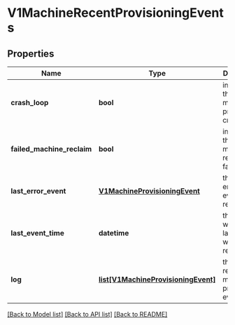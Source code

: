 # V1MachineRecentProvisioningEvents

## Properties
Name | Type | Description | Notes
------------ | ------------- | ------------- | -------------
**crash_loop** | **bool** | indicates that machine is provisioning crash loop | 
**failed_machine_reclaim** | **bool** | indicates that machine reclaim has failed | 
**last_error_event** | [**V1MachineProvisioningEvent**](V1MachineProvisioningEvent.md) | the last erroneous event received | [optional] 
**last_event_time** | **datetime** | the time where the last event was received | [optional] 
**log** | [**list[V1MachineProvisioningEvent]**](V1MachineProvisioningEvent.md) | the log of recent machine provisioning events | 

[[Back to Model list]](../README.md#documentation-for-models) [[Back to API list]](../README.md#documentation-for-api-endpoints) [[Back to README]](../README.md)


